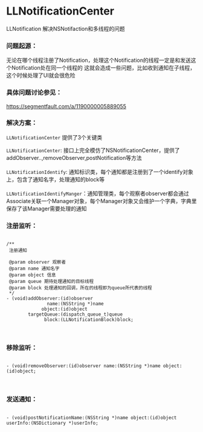 # LLNotificationCenter

LLNotification 解决NSNotifaction和多线程的问题

### 问题起源：

无论在哪个线程注册了Notification，处理这个Notification的线程一定是和发送这个Notification处在同一个线程的
这就会造成一些问题，比如收到通知在子线程，这个时候处理了UI就会很危险

### 具体问题讨论参见：
https://segmentfault.com/a/1190000005889055

### 解决方案：
<code>LLNotificationCenter</code> 提供了3个关键类

<code>LLNotificationCenter</code>: 接口上完全模仿了NSNotificationCenter，提供了addObserver..,removeObserver,postNotification等方法<br>
<br>
<code>LLNotificationIdentify</code>: 通知标识类，每个通知都是注册到了一个identify对象上，包含了通知名字，处理通知的block等<br>
<br>
<code>LLNotificationIdentifyManger</code>：通知管理类，每个观察者observer都会通过Associate关联一个Manager对象，每个Manager对象又会维护一个字典，字典里保存了该Manager需要处理的通知
<br>

### 注册监听：
<pre><code>
/**
 注册通知

 @param observer 观察者
 @param name 通知名字
 @param object 信息
 @param queue 期待处理通知的目标线程
 @param block 处理通知的回调，所在的线程即为queue所代表的线程
 */
- (void)addObserver:(id)observer
               name:(NSString *)name
             object:(id)object
        targetQueue:(dispatch_queue_t)queue
              block:(LLNotificationBlock)block;
</code></pre>
<br>

### 移除监听：
<pre><code>
- (void)removeObserver:(id)observer name:(NSString *)name object:(id)object;
</code></pre>
<br>

### 发送通知：
<pre><code>
- (void)postNotificationName:(NSString *)name object:(id)object userInfo:(NSDictionary *)userInfo;
</code></pre>
